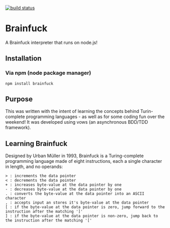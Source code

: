 [![build status](https://secure.travis-ci.org/rajkissu/brainfuck.png)](http://travis-ci.org/rajkissu/brainfuck)
# Brainfuck

A Brainfuck interpreter that runs on node.js!

## Installation

### Via npm (node package manager)
    npm install brainfuck

## Purpose

This was written with the intent of learning the concepts behind Turin-complete programming languages - as well as for some coding fun over the weekend! It was developed using vows (an asynchronous BDD/TDD framework).

## Learning Brainfuck

Designed by Urban Müller in 1993, Brainfuck is a Turing-complete programming language made of eight instructions, each a single character in length, and no operands:

    > : increments the data pointer
    < : decrements the data pointer
    + : increases byte-value at the data pointer by one
    - : decreases byte-value at the data pointer by one
    . : converts the byte-value at the data pointer into an ASCII character
    , : accepts input an stores it's byte-value at the data pointer
    [ : if the byte-value at the data pointer is zero, jump forward to the instruction after the matching ']'
    ] : if the byte-value at the data pointer is non-zero, jump back to the instruction after the matching '['
